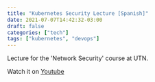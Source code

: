 ```yaml
---
title: "Kubernetes Security Lecture [Spanish]"
date: 2021-07-07T14:42:32-03:00
draft: false
categories: ["tech"]
tags: ["kubernetes", "devops"]
---
```


Lecture for the 'Network Security' course at UTN. 

Watch it on [Youtube](https://www.youtube.com/watch?v=Z1PzO8eT_qs&t=1537s)

